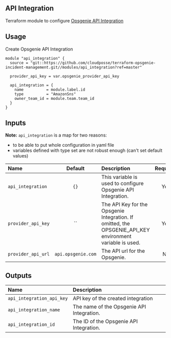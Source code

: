 ## API Integration

Terraform module to configure [Opsgenie API Integration](https://registry.terraform.io/providers/opsgenie/opsgenie/latest/docs/resources/api_integration)


## Usage

Create Opsgenie API Integration

```hcl
module "api_integration" {
  source = "git::https://github.com/cloudposse/terraform-opsgenie-incident-management.git//modules/api_integration?ref=master"

  provider_api_key = var.opsgenie_provider_api_key

  api_integration = {
    name          = module.label.id
    type          = "AmazonSns"
    owner_team_id = module.team.team_id
  }
}
```

## Inputs

**Note:** `api_integration` is a map for two reasons: 
- to be able to put whole configuration in yaml file
- variables defined with type set are not robust enough (can't set default values)

|  Name                          |  Default                          |  Description                                                                                                                    | Required |
|:-------------------------------|:---------------------------------:|:--------------------------------------------------------------------------------------------------------------------------------|:--------:|
| `api_integration`              | `{}`                              | This variable is used to configure Opsgenie API Integration.                                                                    | Yes      |
| `provider_api_key`             | ``                                | The API Key for the Opsgenie Integration. If omitted, the OPSGENIE_API_KEY environment variable is used.                        | Yes      |
| `provider_api_url`             | `api.opsgenie.com`                | The API url for the Opsgenie.                                                                                                   | No       |


## Outputs

| Name                        | Description                              |
|:----------------------------|:-----------------------------------------|
| `api_integration_api_key`   | API key of the created integration       |
| `api_integration_name`      | The name of the Opsgenie API Integration.|
| `api_integration_id`        | The ID of the Opsgenie API Integration.  |
